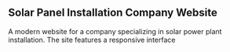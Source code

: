 ## Solar Panel Installation Company Website

A modern website for a company specializing in solar power plant installation. The site features a responsive interface
